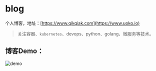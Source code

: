 # blog
个人博客，地址：[https://www.qikqiak.com](https://www.uoko.io)

> 关注容器、`kubernetes`、devops、python、golang、微服务等技术。




## 博客Demo：
![demo](https://ws4.sinaimg.cn/large/006tNc79gy1fytaagykj1j30u042de88.jpg)

